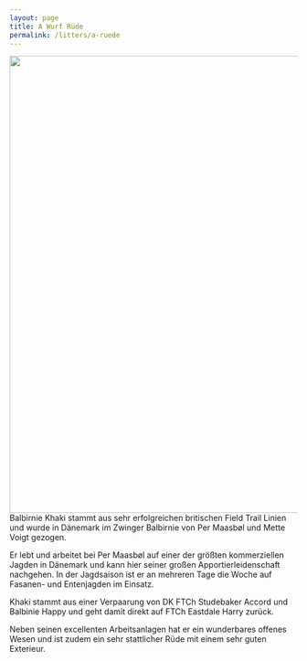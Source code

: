 ```yaml
---
layout: page
title: A Wurf Rüde
permalink: /litters/a-ruede
---
```

<img src="https://www.balbirnie.dk/images/images_hunde/Khaki_20151220_01.JPG" width="800" style="float:left">
Balbirnie Khaki stammt aus sehr erfolgreichen britischen Field Trail Linien und wurde in Dänemark im Zwinger Balbirnie von Per Maasbøl und Mette Voigt gezogen.


Er lebt und arbeitet bei Per Maasbøl auf einer der größten kommerziellen Jagden in Dänemark und kann hier seiner großen Apportierleidenschaft nachgehen.  In der Jagdsaison ist er an mehreren Tage die Woche auf Fasanen- und Entenjagden im Einsatz.
 
Khaki stammt aus einer Verpaarung von DK FTCh Studebaker Accord und Balbinie Happy und geht damit direkt auf FTCh Eastdale Harry zurück. 

Neben seinen excellenten Arbeitsanlagen hat er ein wunderbares offenes Wesen und ist zudem ein sehr stattlicher Rüde mit einem sehr guten Exterieur.



